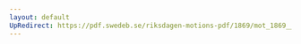 ```yaml
---
layout: default
UpRedirect: https://pdf.swedeb.se/riksdagen-motions-pdf/1869/mot_1869__ak__00201.pdf
---
```

